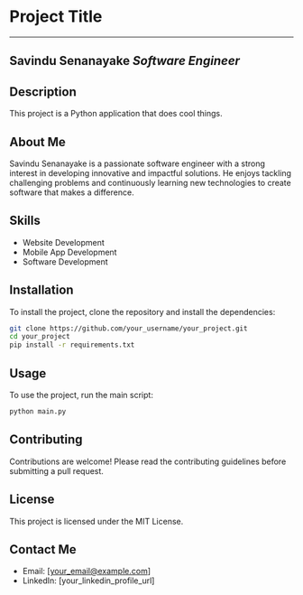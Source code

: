 # Project Title

---
**Savindu Senanayake**
*Software Engineer*
---

## Description

This project is a Python application that does cool things. 

## About Me

Savindu Senanayake is a passionate software engineer with a strong interest in developing innovative and impactful solutions. He enjoys tackling challenging problems and continuously learning new technologies to create software that makes a difference.

## Skills

*   Website Development
*   Mobile App Development
*   Software Development

## Installation

To install the project, clone the repository and install the dependencies:

```bash
git clone https://github.com/your_username/your_project.git
cd your_project
pip install -r requirements.txt
```

## Usage

To use the project, run the main script:

```bash
python main.py
```

## Contributing

Contributions are welcome! Please read the contributing guidelines before submitting a pull request.

## License

This project is licensed under the MIT License.

## Contact Me

*   Email: [your_email@example.com]
*   LinkedIn: [your_linkedin_profile_url]
